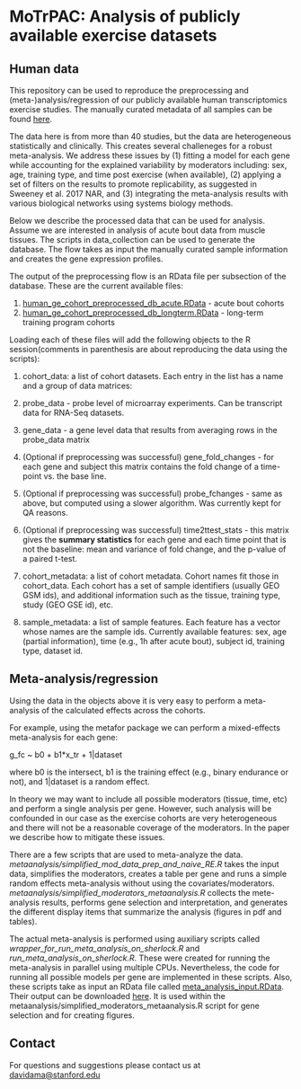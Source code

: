# MoTrPAC: Analysis of publicly available exercise datasets

## Human data

This repository can be used to reproduce the preprocessing and (meta-)analysis/regression of our publicly available human transcriptomics exercise studies. The manually curated metadata of all samples can be found [here](https://docs.google.com/spreadsheets/d/1QI3cPm96OYV2R9XKhpp2jC2zLQHbMojx/edit?usp=sharing&ouid=104737748241406013814&rtpof=true&sd=true).

The data here is from more than 40 studies, but the data are heterogeneous statistically and clinically. This creates several challeneges for a robust meta-analysis. We address these issues by (1) fitting a model for each gene while accounting for the explained variability by moderators including: sex, age, training type, and time post exercise (when available), (2) applying a set of filters on the results to promote replicability, as suggested in Sweeney et al. 2017 NAR, and (3) integrating the meta-analysis results with various biological networks using systems biology methods.

Below we describe the processed data that can be used for analysis. Assume we are interested in analysis of acute bout data from muscle tissues. The scripts in data_collection can be used to generate the database. The flow takes as input the manually curated sample information and creates the gene expression profiles. 

The output of the preprocessing flow is an RData file per subsection of the database. These are the current available files:
1. [human_ge_cohort_preprocessed_db_acute.RData](https://drive.google.com/file/d/12F9sBgllxpA3UhWdQ9ND-BrkIE4AeveA/view?usp=sharing) - acute bout cohorts
2. [human_ge_cohort_preprocessed_db_longterm.RData](https://drive.google.com/file/d/1gaKz4GQ9FlZJoRzUJ7Ptqob4BJ82WMwH/view?usp=sharing) - long-term training program cohorts

Loading each of these files will add the following objects to the R session(comments in parenthesis are about reproducing the data using the scripts):

1. cohort_data: a list of cohort datasets. Each entry in the list has a name and a group of data matrices:
  1. probe_data - probe level of microarray experiments. Can be transcript data for RNA-Seq datasets.
  2. gene_data - a gene level data that results from averaging rows in the probe_data matrix
  3. (Optional if preprocessing was successful) gene_fold_changes - for each gene and subject this matrix contains the fold change of a time-point vs. the base line.
  4. (Optional if preprocessing was successful) probe_fchanges - same as above, but computed using a slower algorithm. Was currently kept for QA reasons.
  5. (Optional if preprocessing was successful) time2ttest_stats - this matrix gives the **summary statistics** for each gene and each time point that is not the baseline: mean and variance of fold change, and the p-value of a paired t-test. 

2. cohort_metadata: a list of cohort metadata. Cohort names fit those in cohort_data. Each cohort has a set of sample identifiers (usually GEO GSM ids), and additional information such as the tissue, training type, study (GEO GSE id), etc.

3. sample_metadata: a list of sample features. Each feature has a vector whose names are the sample ids. Currently available features: sex, age (partial information), time (e.g., 1h after acute bout), subject id, training type, dataset id.
  
## Meta-analysis/regression

Using the data in the objects above it is very easy to perform a meta-analysis of the calculated effects across the cohorts.

For example, using the metafor package we can perform a mixed-effects meta-analysis for each gene:

g_fc ~ b0 + b1*x_tr + 1|dataset 

where b0 is the intersect, b1 is the training effect (e.g., binary endurance or not), and 1|dataset is a random effect.

In theory we may want to include all possible moderators (tissue, time, etc) and perform a single analysis per gene. However, such analysis will be confounded in our case as the exercise cohorts are very heterogeneous and there will not be a reasonable coverage of the moderators. In the paper we describe how to mitigate these issues.

There are a few scripts that are used to meta-analyze the data. *metaanalysis/simplified_mod_data_prep_and_naive_RE.R* takes the input data, simplifies the moderators, creates a table per gene and runs a simple random effects meta-analysis without using the covariates/moderators. *metaanalysis/simplified_moderators_metaanalysis.R* collects the mete-analysis results,  performs gene selection and interpretation, and generates the different display items that summarize the analysis (figures in pdf and tables).

The actual meta-analysis is performed using auxiliary scripts called *wrapper_for_run_meta_analysis_on_sherlock.R* and *run_meta_analysis_on_sherlock.R*. These were created for running the meta-analysis in parallel using multiple CPUs. Nevertheless, the code for running all possible models per gene are implemented in these scripts. Also, these scripts take as input an RData file called [meta_analysis_input.RData](https://drive.google.com/file/d/1OWt3kl0PAyx2F68qtzYytxqHc0LTqjxL/view?usp=sharing). Their output can be downloaded [here](https://drive.google.com/file/d/1rr2PXBp_DSSupmPWzmrIrd98kaX1gnHb/view?usp=sharing). It is used within the metaanalysis/simplified_moderators_metaanalysis.R script for gene selection and for creating figures.

## Contact

For questions and suggestions please contact us at davidama@stanford.edu

